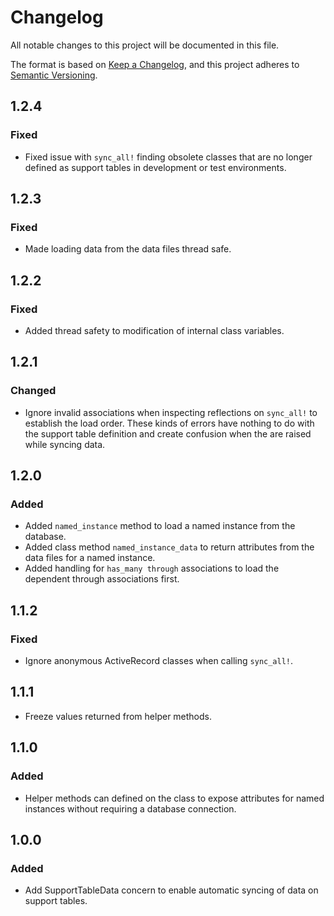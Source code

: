 # Changelog
All notable changes to this project will be documented in this file.

The format is based on [Keep a Changelog](https://keepachangelog.com/en/1.0.0/),
and this project adheres to [Semantic Versioning](https://semver.org/spec/v2.0.0.html).

## 1.2.4

### Fixed

- Fixed issue with `sync_all!` finding obsolete classes that are no longer defined as support tables in development or test environments.

## 1.2.3

### Fixed

- Made loading data from the data files thread safe.

## 1.2.2

### Fixed

- Added thread safety to modification of internal class variables.

## 1.2.1

### Changed

- Ignore invalid associations when inspecting reflections on `sync_all!` to establish the load order. These kinds of errors have nothing to do with the support table definition and create confusion when the are raised while syncing data.

## 1.2.0

### Added

- Added `named_instance` method to load a named instance from the database.
- Added class method `named_instance_data` to return attributes from the data files for a named instance.
- Added handling for `has_many through` associations to load the dependent through associations first.

## 1.1.2

### Fixed

- Ignore anonymous ActiveRecord classes when calling `sync_all!`.

## 1.1.1

- Freeze values returned from helper methods.

## 1.1.0

### Added

- Helper methods can defined on the class to expose attributes for named instances without requiring a database connection.

## 1.0.0

### Added

- Add SupportTableData concern to enable automatic syncing of data on support tables.
